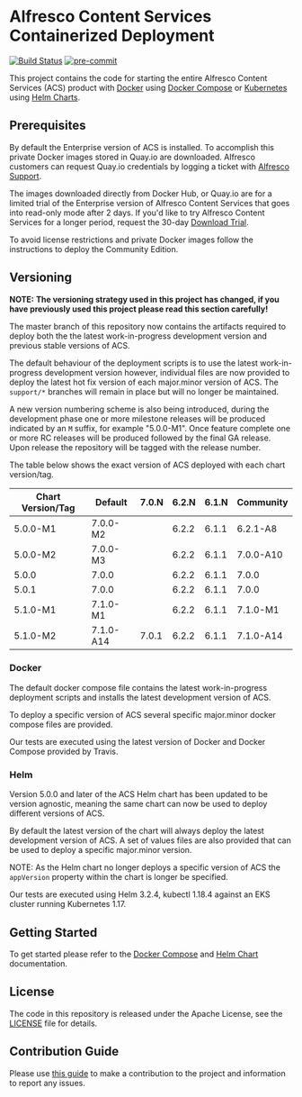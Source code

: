 # Alfresco Content Services Containerized Deployment

[![Build Status](https://travis-ci.com/Alfresco/acs-deployment.svg?branch=master)](https://travis-ci.com/Alfresco/acs-deployment)
[![pre-commit](https://img.shields.io/badge/pre--commit-enabled-brightgreen?logo=pre-commit&logoColor=white)](https://github.com/pre-commit/pre-commit)

This project contains the code for starting the entire Alfresco Content Services (ACS) product with [Docker](https://docs.docker.com/get-started) using [Docker Compose](https://docs.docker.com/compose) or [Kubernetes](https://kubernetes.io) using [Helm Charts](https://helm.sh).

## Prerequisites

By default the Enterprise version of ACS is installed. To accomplish this private Docker images stored in Quay.io are downloaded. Alfresco customers can request Quay.io credentials by logging a ticket with [Alfresco Support](https://support.alfresco.com/).

The images downloaded directly from Docker Hub, or Quay.io are for a limited trial of the Enterprise version of Alfresco Content Services that goes into read-only mode after 2 days. If you'd like to try Alfresco Content Services for a longer period, request the 30-day [Download Trial](https://www.alfresco.com/platform/content-services-ecm/trial/download).

To avoid license restrictions and private Docker images follow the instructions to deploy the Community Edition.

## Versioning

**NOTE:** **The versioning strategy used in this project has changed, if you have previously used this project please read this section carefully!**

The master branch of this repository now contains the artifacts required to deploy both the the latest work-in-progress development version and previous stable versions of ACS.

The default behaviour of the deployment scripts is to use the latest work-in-progress development version however, individual files are now provided to deploy the latest hot fix version of each major.minor version of ACS. The `support/*` branches will remain in place but will no longer be maintained.

A new version numbering scheme is also being introduced, during the development phase one or more milestone releases will be produced indicated by an `M` suffix, for example "5.0.0-M1". Once feature complete one or more RC releases will be produced followed by the final GA release. Upon release the repository will be tagged with the release number.

The table below shows the exact version of ACS deployed with each chart version/tag.

| Chart Version/Tag | Default | 7.0.N | 6.2.N | 6.1.N | Community |
|--|--|--|--|--|--|
| 5.0.0-M1 | 7.0.0-M2 | | 6.2.2 | 6.1.1 | 6.2.1-A8 |
| 5.0.0-M2 | 7.0.0-M3 | | 6.2.2 | 6.1.1 | 7.0.0-A10 |
| 5.0.0 | 7.0.0 | | 6.2.2 | 6.1.1 | 7.0.0 |
| 5.0.1 | 7.0.0 | | 6.2.2 | 6.1.1 | 7.0.0 |
| 5.1.0-M1 | 7.1.0-M1 | | 6.2.2 | 6.1.1 | 7.1.0-M1 |
| 5.1.0-M2 | 7.1.0-A14 | 7.0.1 | 6.2.2 | 6.1.1 | 7.1.0-A14 |

### Docker

The default docker compose file contains the latest work-in-progress deployment scripts and installs the latest development version of ACS.

To deploy a specific version of ACS several specific major.minor docker compose files are provided.

Our tests are executed using the latest version of Docker and Docker Compose provided by Travis.

### Helm

Version 5.0.0 and later of the ACS Helm chart has been updated to be version agnostic, meaning the same chart can now be used to deploy different versions of ACS.

By default the latest version of the chart will always deploy the latest development version of ACS. A set of values files are also provided that can be used to deploy a specific major.minor version.

NOTE: As the Helm chart no longer deploys a specific version of ACS the `appVersion` property within the chart is longer be specified.

Our tests are executed using Helm 3.2.4, kubectl 1.18.4 against an EKS cluster running Kubernetes 1.17.

## Getting Started

To get started please refer to the [Docker Compose](./docs/docker-compose) and [Helm Chart](./docs/helm) documentation.

## License

The code in this repository is released under the Apache License, see the [LICENSE](./LICENSE) file for details.

## Contribution Guide

Please use [this guide](CONTRIBUTING.md) to make a contribution to the project and information to report any issues.
